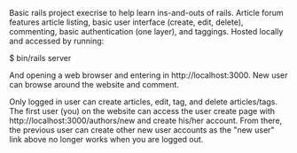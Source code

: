 Basic rails project execrise to help learn ins-and-outs of rails. Article forum features article listing, basic user interface (create, edit, delete), commenting, basic authentication (one layer), and taggings. 
Hosted locally and accessed by running: 

$ bin/rails server

And opening a web browser and entering in http://localhost:3000. New user can browse around the website and comment.

Only logged in user can create articles, edit, tag, and delete articles/tags. The first user (you) on the website can access the user create page with http://localhost:3000/authors/new and create his/her account. From there, the previous user can create other new user accounts as the "new user" link above no longer works when you are logged out. 